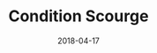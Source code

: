 ---
title: "Condition Scourge"
date: "2018-04-17"
group: "Good Builds"
role: "Damage"
profession: "Necromancer"
specialization: "Scourge"
benchmark: { small: { dps: 30057, by: "Nightmare [SC]", youtube: "55C2a5ITXfo"}}
released: false
---